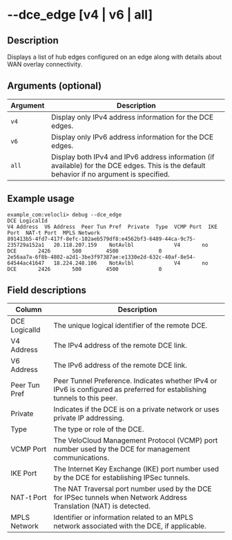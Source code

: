 #	--dce_edge [v4 | v6 | all]

##	Description
Displays a list of hub edges configured on an edge along with details about WAN overlay connectivity.

##  Arguments (optional)
| Argument | Description |
|---|---|
| `v4` | Display only IPv4 address information for the DCE edges. |
| `v6` | Display only IPv6 address information for the DCE edges. |
| `all` | Display both IPv4 and IPv6 address information (if available) for the DCE edges. This is the default behavior if no argument is specified. |

##  Example usage
```
example_com:velocli> debug --dce_edge
DCE LogicalId                                                                   V4 Address  V6 Address  Peer Tun Pref  Private  Type  VCMP Port  IKE Port  NAT-t Port  MPLS Network
891413b5-4fd7-417f-8efc-102aeb579df8:e4562bf3-6489-44ca-9c75-235729a152a1   20.118.207.159    NotAvlbl             V4       no   DCE       2426       500        4500             0
2e56aa7a-6f8b-4802-a2d1-3be3f97387ae:e1330e2d-632c-40af-8e54-64544ac41647   18.224.248.106    NotAvlbl             V4       no   DCE       2426       500        4500             0
```

##  Field descriptions
| Column | Description |
|---|---|
| DCE LogicalId | The unique logical identifier of the remote DCE. |
| V4 Address | The IPv4 address of the remote DCE link. |
| V6 Address | The IPv6 address of the remote DCE link. |
| Peer Tun Pref | Peer Tunnel Preference. Indicates whether IPv4 or IPv6 is configured as preferred for establishing tunnels to this peer. |
| Private | Indicates if the DCE is on a private network or uses private IP addressing. |
| Type | The type or role of the DCE. |
| VCMP Port | The VeloCloud Management Protocol (VCMP) port number used by the DCE for management communications. |
| IKE Port | The Internet Key Exchange (IKE) port number used by the DCE for establishing IPSec tunnels. |
| NAT-t Port | The NAT Traversal port number used by the DCE for IPSec tunnels when Network Address Translation (NAT) is detected. |
| MPLS Network | Identifier or information related to an MPLS network associated with the DCE, if applicable. |